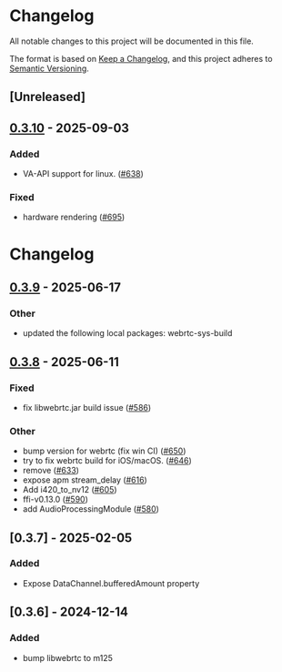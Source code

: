 # Changelog

All notable changes to this project will be documented in this file.

The format is based on [Keep a Changelog](https://keepachangelog.com/en/1.0.0/),
and this project adheres to [Semantic Versioning](https://semver.org/spec/v2.0.0.html).

## [Unreleased]

## [0.3.10](https://github.com/livekit/rust-sdks/compare/rust-sdks/webrtc-sys@0.3.9...rust-sdks/webrtc-sys@0.3.10) - 2025-09-03

### Added

- VA-API support for linux. ([#638](https://github.com/livekit/rust-sdks/pull/638))

### Fixed

- hardware rendering ([#695](https://github.com/livekit/rust-sdks/pull/695))
# Changelog

## [0.3.9](https://github.com/livekit/rust-sdks/compare/rust-sdks/webrtc-sys@0.3.8...rust-sdks/webrtc-sys@0.3.9) - 2025-06-17

### Other

- updated the following local packages: webrtc-sys-build

## [0.3.8](https://github.com/livekit/rust-sdks/compare/rust-sdks/webrtc-sys@0.3.7...rust-sdks/webrtc-sys@0.3.8) - 2025-06-11

### Fixed

- fix libwebrtc.jar build issue ([#586](https://github.com/livekit/rust-sdks/pull/586))

### Other

- bump version for webrtc (fix win CI) ([#650](https://github.com/livekit/rust-sdks/pull/650))
- try to fix webrtc build for iOS/macOS. ([#646](https://github.com/livekit/rust-sdks/pull/646))
- remove ([#633](https://github.com/livekit/rust-sdks/pull/633))
- expose apm stream_delay ([#616](https://github.com/livekit/rust-sdks/pull/616))
- Add i420_to_nv12 ([#605](https://github.com/livekit/rust-sdks/pull/605))
- ffi-v0.13.0 ([#590](https://github.com/livekit/rust-sdks/pull/590))
- add AudioProcessingModule ([#580](https://github.com/livekit/rust-sdks/pull/580))

## [0.3.7] - 2025-02-05

### Added

- Expose DataChannel.bufferedAmount property

## [0.3.6] - 2024-12-14

### Added

- bump libwebrtc to m125

